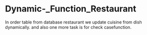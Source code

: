 # Dynamic-_Function_Restaurant
In order table from database restaurant we update cuisine from dish dynamically. and also one more task is for check casefunction.

